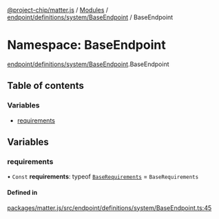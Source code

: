 [@project-chip/matter.js](../README.md) / [Modules](../modules.md) / [endpoint/definitions/system/BaseEndpoint](endpoint_definitions_system_BaseEndpoint.md) / BaseEndpoint

# Namespace: BaseEndpoint

[endpoint/definitions/system/BaseEndpoint](endpoint_definitions_system_BaseEndpoint.md).BaseEndpoint

## Table of contents

### Variables

- [requirements](endpoint_definitions_system_BaseEndpoint.BaseEndpoint.md#requirements)

## Variables

### requirements

• `Const` **requirements**: typeof [`BaseRequirements`](endpoint_definitions_system_BaseEndpoint.BaseRequirements.md) = `BaseRequirements`

#### Defined in

[packages/matter.js/src/endpoint/definitions/system/BaseEndpoint.ts:45](https://github.com/project-chip/matter.js/blob/0c058ae17fdba4c0b89b8b13c309011d51782299/packages/matter.js/src/endpoint/definitions/system/BaseEndpoint.ts#L45)
